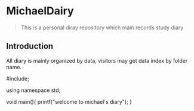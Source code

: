 # MichaelDairy

>This is a personal diray repository which main records study diary

## Introduction
<p>
  All diary is mainly organized by data, visitors may get data index by folder name.
</p>
  #include<studio.h>;
  
  using namespace std;
  
  void main(){
    printf("welcome to michael's diary");
  }
